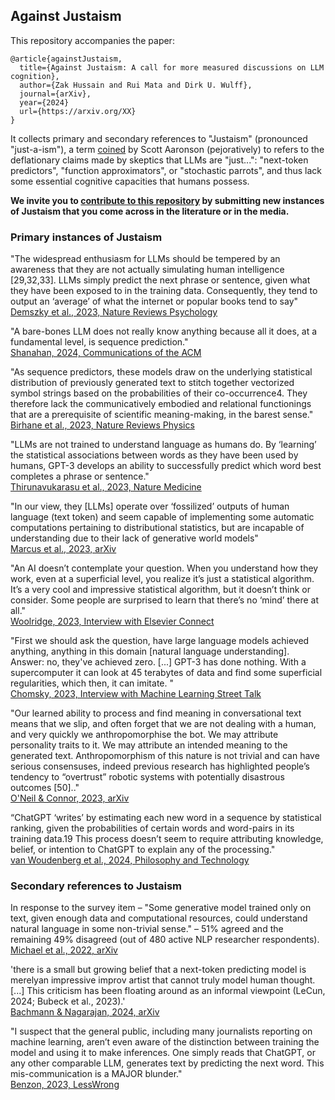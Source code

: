 ## Against Justaism

This repository accompanies the paper:

```
@article{againstJustaism,
  title={Against Justaism: A call for more measured discussions on LLM cognition},
  author={Zak Hussain and Rui Mata and Dirk U. Wulff},
  journal={arXiv},
  year={2024}
  url={https://arxiv.org/XX}
}
```
It collects primary and secondary references to "Justaism" (pronounced "just-a-ism"), a term [coined](https://scottaaronson.blog/?p=7784) by Scott Aaronson (pejoratively) 
to refers to the deflationary claims made by skeptics that LLMs are "just...": "next-token predictors", "function approximators", or "stochastic parrots", and thus lack some
essential cognitive capacities that humans possess.

**We invite you to 
<a href="https://github.com/Zak-Hussain/againstJustaism/issues/new/choose">contribute to this repository</a> by submitting new instances of Justaism that you come across in the literature or in the media.**

### Primary instances of Justaism

"The widespread enthusiasm for LLMs should be tempered by an awareness that they are not actually simulating human intelligence [29,32,33]. LLMs simply predict the next phrase or sentence, given what they have been exposed to in the training data. Consequently, they tend to output an ‘average’ of what the internet or popular books tend to say"<br>
[Demszky et al., 2023, Nature Reviews Psychology](https://doi.org/10.1038/s44159-023-00241-5)

"A bare-bones LLM does not really know anything because all it does, at a fundamental level, is sequence prediction."<br>
[Shanahan, 2024, Communications of the ACM](https://dx.doi.org/10.1145/3624724)

"As sequence predictors, these models draw on the underlying statistical distribution of previously generated text to stitch together vectorized symbol strings based on the probabilities of their co-occurrence4. They therefore lack the communicatively embodied and relational functionings that are a prerequisite of scientific meaning-making, in the barest sense."<br>
[Birhane et al., 2023, Nature Reviews Physics](https://doi.org/10.1038/s42254-023-00581-4)

"LLMs are not trained to understand language as humans do. By ‘learning’ the statistical associations between words as they have been used by humans, GPT-3 develops an ability to successfully predict which word best completes a phrase or sentence."<br>
[Thirunavukarasu et al., 2023, Nature Medicine](https://doi.org/10.1038/s41591-023-02448-8)

"In our view, they [LLMs] operate over ‘fossilized’ outputs of human language (text token) and seem capable of implementing some automatic computations pertaining to distributional statistics, but are incapable of understanding due to their lack of generative world models"<br>
[Marcus et al., 2023, arXiv](https://doi.org/10.48550/arXiv.2308.00109)

"An AI doesn’t contemplate your question. When you understand how they work, even at a superficial level, you realize it’s just a statistical algorithm. It’s a very cool and impressive statistical algorithm, but it doesn’t think or consider. Some people are surprised to learn that there’s no ‘mind’ there at all."<br>
[Woolridge, 2023, Interview with Elsevier Connect](https://www.elsevier.com/connect/with-the-rise-of-llms-what-should-we-really-be-concerned-about)

"First we should ask the question, have large language models achieved anything, anything in this domain [natural language understanding]. Answer: no, they've achieved zero. [...] GPT-3 has done nothing. With a supercomputer it can look at 45 terabytes of data and find some superficial regularities, which then, it can imitate. "<br>
[Chomsky, 2023, Interview with Machine Learning Street Talk](https://www.youtube.com/watch?v=axuGfh4UR9Q)

"Our learned ability to process and find meaning in conversational text
means that we slip, and often forget that we are not dealing with a human, and
very quickly we anthropomorphise the bot. We may attribute personality traits
to it. We may attribute an intended meaning to the generated text. Anthropomorphism of this nature is not trivial and can have serious consensuses, indeed
previous research has highlighted people’s tendency to “overtrust” robotic systems with potentially disastrous outcomes [50].." <br>
[O'Neil & Connor, 2023, arXiv](https://doi.org/10.48550/arXiv.2307.04821)

“ChatGPT ‘writes’ by estimating each new word in a sequence by statistical ranking, given the probabilities of certain words and word-pairs in its training data.19 This process doesn’t seem to require attributing knowledge, belief, or intention to ChatGPT to explain any of the processing." <br>
[van Woudenberg et al., 2024, Philosophy and Technology](https://doi.org/10.1007/s13347-024-00715-1)


### Secondary references to Justaism 

In response to the survey item – "Some generative model trained only on text, given enough data and computational resources, could understand natural
language in some non-trivial sense." – 51% agreed and the remaining 49% disagreed (out of 480 active NLP researcher respondents).<br>
[Michael et al., 2022, arXiv](https://doi.org/10.48550/arXiv.2208.12852)

'there is a small but growing belief that a next-token predicting model is merelyan impressive improv artist that cannot truly model human thought. [...] This criticism has been floating around as an informal viewpoint (LeCun, 2024; Bubeck et al., 2023).'<br>
[Bachmann & Nagarajan, 2024, arXiv](https://doi.org/10.48550/arXiv.2403.06963) 

"I suspect that the general public, including many journalists reporting on machine learning, aren’t even aware of the distinction between training the model and using it to make inferences. One simply reads that ChatGPT, or any other comparable LLM, generates text by predicting the next word. This mis-communication is a MAJOR blunder." <br>
[Benzon, 2023, LessWrong](https://www.lesswrong.com/posts/sbaQv8zmRncpmLNKv/the-idea-that-chatgpt-is-simply-predicting-the-next-word-is)
